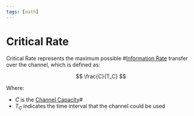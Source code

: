 ```yaml
---
tags: [math]
---
```


# Critical Rate

Critical Rate represents the maximum possible #[Information Rate](202210052143.md)
transfer over the channel, which is defined as:

$$
\frac{C}{T_C}
$$

Where:
- $C$ is the [Channel Capacity](202210290901.md)#
- $T_C$ indicates the time interval that the channel could be used
